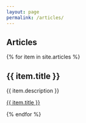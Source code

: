 ```yaml
---
layout: page
permalink: /articles/
---
```


## Articles
{% for item in site.articles %}
<h2>{{ item.title  }}</h2>
<p>{{ item.description  }}</p>
<p><a href="{{ item.url  }}">{{ item.title  }}</a></p>
{% endfor %}

